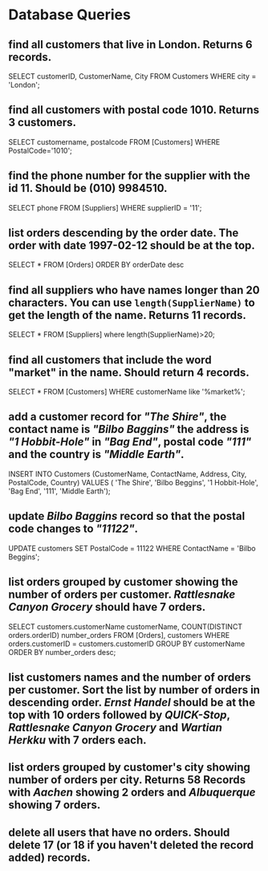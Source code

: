 # Database Queries

## find all customers that live in London. Returns 6 records.

SELECT customerID, CustomerName, City FROM Customers WHERE city = 'London';

## find all customers with postal code 1010. Returns 3 customers.

SELECT customername, postalcode FROM [Customers] WHERE PostalCode='1010';

## find the phone number for the supplier with the id 11. Should be (010) 9984510.

SELECT phone FROM [Suppliers] WHERE supplierID = '11';

## list orders descending by the order date. The order with date 1997-02-12 should be at the top.

SELECT * FROM [Orders] ORDER BY orderDate desc

## find all suppliers who have names longer than 20 characters. You can use `length(SupplierName)` to get the length of the name. Returns 11 records.

SELECT * FROM [Suppliers] where length(SupplierName)>20;

## find all customers that include the word "market" in the name. Should return 4 records.

SELECT * FROM [Customers] WHERE customerName like '%market%';

## add a customer record for _"The Shire"_, the contact name is _"Bilbo Baggins"_ the address is _"1 Hobbit-Hole"_ in _"Bag End"_, postal code _"111"_ and the country is _"Middle Earth"_.

INSERT INTO Customers (CustomerName, ContactName, Address, City, PostalCode, Country) VALUES ( 'The Shire', 'Bilbo Beggins', '1 Hobbit-Hole', 'Bag End', '111', 'Middle Earth');

## update _Bilbo Baggins_ record so that the postal code changes to _"11122"_.

UPDATE customers
SET PostalCode = 11122
WHERE ContactName = 'Bilbo Beggins';

## list orders grouped by customer showing the number of orders per customer. _Rattlesnake Canyon Grocery_ should have 7 orders.

SELECT customers.customerName customerName, COUNT(DISTINCT orders.orderID) number_orders
FROM [Orders], customers WHERE  orders.customerID = customers.customerID 
GROUP BY customerName
ORDER BY number_orders desc;

## list customers names and the number of orders per customer. Sort the list by number of orders in descending order. _Ernst Handel_ should be at the top with 10 orders followed by _QUICK-Stop_, _Rattlesnake Canyon Grocery_ and _Wartian Herkku_ with 7 orders each.

## list orders grouped by customer's city showing number of orders per city. Returns 58 Records with _Aachen_ showing 2 orders and _Albuquerque_ showing 7 orders.

## delete all users that have no orders. Should delete 17 (or 18 if you haven't deleted the record added) records.
